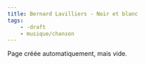 ```yaml
---
title: Bernard Lavilliers - Noir et blanc
tags:
    - -draft
    - musique/chanson
---
```


Page créée automatiquement, mais vide.
